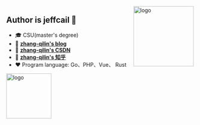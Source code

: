 <img src="https://github-readme-stats.vercel.app/api?username=jeffcail&show_icons=true&theme=radical" alt="logo" height="160" align="right" style="margin: 5px; margin-bottom: 20px;" />

## Author is jeffcail 👋
- 🎓 CSU(master's degree)
- 📖 [**zhang-qilin's blog**](#)
- 📖 [**zhang-qilin's CSDN**](#)
- 📖 [**zhang-qilin's 知乎**](#)
- ❤  Program language: Go、PHP、Vue、 Rust 

<img src="https://github-profile-trophy.vercel.app/?username=zhang-qilin&theme=flat" alt="logo" height="120" align="center" style="margin: auto; margin-bottom: 20px;" />
